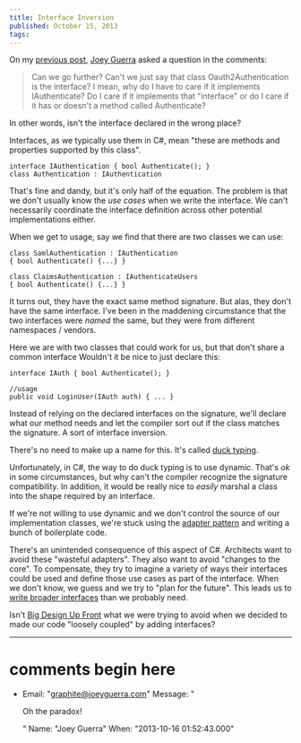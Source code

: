 ```yaml
---
title: Interface Inversion
published: October 15, 2013
tags: 
---
```


On my [previous post], [Joey Guerra] asked a question in the comments:

> Can we go further? Can't we just say that class Oauth2Authentication is the interface? I mean, why do I have to care if it implements IAuthenticate? Do I care if it implements that "interface" or do I care if it has or doesn't a method called Authenticate?

In other words, isn't the interface declared in the wrong place?

Interfaces, as we typically use them in C#, mean "these are methods and properties supported by this class".

    interface IAuthentication { bool Authenticate(); }
    class Authentication : IAuthentication

That's fine and dandy, but it's only half of the equation. The problem is that we don't usually know the _use cases_ when we write the interface. We can't necessarily coordinate the interface definition across other potential implementations either.

When we get to usage, say we find that there are two classes we can use:

    class SamlAuthentication : IAuthentication 
    { bool Authenticate() {...} }

    class ClaimsAuthentication : IAuthenticateUsers 
    { bool Authenticate() {...} }

It turns out, they have the exact same method signature. But alas, they don't have the same interface. I've been in the maddening circumstance that the two interfaces were _named_ the same, but they were from different namespaces / vendors.

Here we are with two classes that could work for us, but that don't share a common interface Wouldn't it be nice to just declare this:

    interface IAuth { bool Authenticate(); }

    //usage
    public void LoginUser(IAuth auth) { ... }


Instead of relying on the declared interfaces on the signature, we'll declare what our method needs and let the compiler sort out if the class matches the signature. A sort of interface inversion.

There's no need to make up a name for this. It's called [duck typing].

Unfortunately, in C#, the way to do duck typing is to use dynamic. That's _ok_ in some circumstances, but why can't the compiler recognize the signature compatibility. In addition, it would be really nice to _easily_ marshal a class into the shape required by an interface.

If we're not willing to use dynamic and we don't control the source of our implementation classes, we're stuck using the [adapter pattern] and writing a bunch of boilerplate code.

There's an unintended consequence of this aspect of C#. Architects want to avoid these "wasteful adapters". They also want to avoid "changes to the core". To compensate, they try to imagine a variety of ways their interfaces could be used and define those use cases as part of the interface. When we don't know, we guess and we try to "plan for the future". This leads us to [write broader interfaces][violating-isp-with-constructor-injection] than we probably need. 

Isn't [Big Design Up Front][bduf] what we were trying to avoid when we decided to made our code "loosely coupled" by adding interfaces?

 
[previous post]: /foo-ifoo-is-an-anti-pattern
[Joey Guerra]: https://www.joeyguerra.com/
[violating-isp-with-constructor-injection]: /violating-isp-with-constructor-injection
[duck typing]: https://en.wikipedia.org/wiki/Duck_typing
[adapter pattern]: https://en.wikipedia.org/wiki/Adapter_pattern
[bduf]: https://en.wikipedia.org/wiki/Big_Design_Up_Front

---
# comments begin here

- Email: "graphite@joeyguerra.com"
  Message: "<p>Oh the paradox!</p>"
  Name: "Joey Guerra"
  When: "2013-10-16 01:52:43.000"
